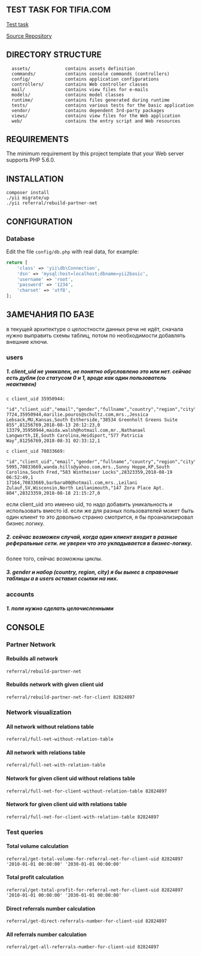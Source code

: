 TEST TASK FOR TIFIA.COM
-------------------
[Test task](https://bitbucket.org/alexgutnik/test-task/src/master/)

[Source Repository](https://github.com/mikelozben/tifia.com)

DIRECTORY STRUCTURE
-------------------

      assets/             contains assets definition
      commands/           contains console commands (controllers)
      config/             contains application configurations
      controllers/        contains Web controller classes
      mail/               contains view files for e-mails
      models/             contains model classes
      runtime/            contains files generated during runtime
      tests/              contains various tests for the basic application
      vendor/             contains dependent 3rd-party packages
      views/              contains view files for the Web application
      web/                contains the entry script and Web resources

REQUIREMENTS
------------

The minimum requirement by this project template that your Web server supports PHP 5.6.0.


INSTALLATION
------------
~~~
composer install
./yii migrate/up
./yii referral/rebuild-partner-net
~~~

CONFIGURATION
-------------

### Database

Edit the file `config/db.php` with real data, for example:

```php
return [
    'class' => 'yii\db\Connection',
    'dsn' => 'mysql:host=localhost;dbname=yii2basic',
    'username' => 'root',
    'password' => '1234',
    'charset' => 'utf8',
];
```

ЗАМЕЧАНИЯ ПО БАЗЕ
-------------

в текущей архитектуре о целостности данных речи не идёт, сначала нужно выправить схемы таблиц, потом по необходимости добавлять 
внешние ключи.
    
### users
##### 1. client_uid не уникален, не понятно обусловлено это или нет. сейчас есть дубли (со статусом 0 и 1, вроде как один пользователь неактивен)
~~~
с client_uid 35950944:

"id","client_uid","email","gender","fullname","country","region","city","address","partner_id","reg_date","status"
7724,35950944,marilie.pouros@schultz.com,mrs.,Jessica Lebsack,MU,Kansas,South Estherside,"38534 Greenholt Greens Suite 855",81256769,2018-08-13 20:12:23,0
13379,35950944,maida.walsh@hotmail.com,mr.,Nathanael Langworth,IE,South Carolina,Heidiport,"577 Patricia Way",81256769,2018-08-31 02:33:12,1
~~~
~~~
с client_uid 70833669:

"id","client_uid","email","gender","fullname","country","region","city","address","partner_id","reg_date","status"
5995,70833669,wanda.hills@yahoo.com,mrs.,Sunny Hoppe,KP,South Carolina,South Fred,"583 Wintheiser Locks",28323359,2018-08-19 06:52:49,1
17164,70833669,barbara00@hotmail.com,mrs.,Leilani Zulauf,SV,Wisconsin,North Leilanimouth,"147 Zora Place Apt. 804",28323359,2018-08-18 21:15:27,0
~~~

если client_uid это именно uid, то надо добавить уникальность и использовать вместо id.
если же для разных пользователей может быть один клиент то это довольно странно смотрится, я бы проанализировал бизнес логику.
           
##### 2. сейчас возможен случай, когда один клиент входит в разные реферальные сети. не уверен что это укладывается в бизнес-логику.
более того, сейчас возможны циклы.

##### 3. gender и набор (country, region, city) я бы вынес в справочные таблицы а в users оставил ссылки на них. 

### accounts
##### 1. поля нужно сделать целочисленными


CONSOLE
-------------
### Partner Network
#### Rebuilds all network
~~~
referral/rebuild-partner-net
~~~

#### Rebuilds network with given client uid
~~~
referral/rebuild-partner-net-for-client 82824897
~~~

### Network visualization
#### All network without relations table
~~~
referral/full-net-without-relation-table
~~~
#### All network with relations table
~~~
referral/full-net-with-relation-table
~~~
#### Network for given client uid without relations table
~~~
referral/full-net-for-client-without-relation-table 82824897
~~~
#### Network for given client uid with relations table
~~~
referral/full-net-for-client-with-relation-table 82824897
~~~

### Test queries
#### Total volume calculation
~~~
referral/get-total-volume-for-referral-net-for-client-uid 82824897 '2010-01-01 00:00:00' '2030-01-01 00:00:00'
~~~
#### Total profit calculation
~~~
referral/get-total-profit-for-referral-net-for-client-uid 82824897 '2010-01-01 00:00:00' '2030-01-01 00:00:00'
~~~

#### Direct referrals number calculation
~~~
referral/get-direct-referrals-number-for-client-uid 82824897
~~~
#### All referrals number calculation
~~~
referral/get-all-referrals-number-for-client-uid 82824897
~~~
